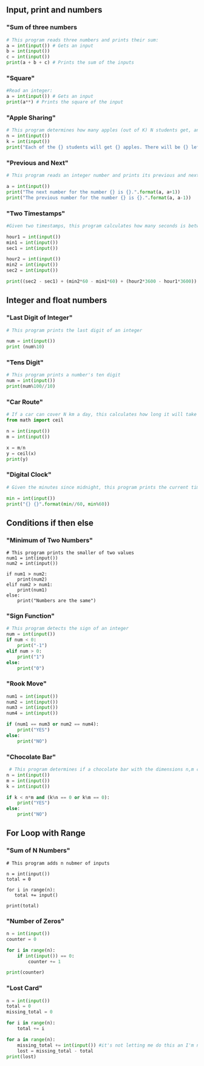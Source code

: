 Input, print and numbers
---

### "Sum of three numbers
```.py
# This program reads three numbers and prints their sum:
a = int(input()) # Gets an input
b = int(input())
c = int(input())
print(a + b + c) # Prints the sum of the inputs
```

### "Square"
```.py
#Read an integer:
a = int(input()) # Gets an input
print(a**) # Prints the square of the input
```

### "Apple Sharing"
```.py
# This program determines how many apples (out of K) N students get, and how many are leftover
n = int(input())
k = int(input())
print("Each of the {} students will get {} apples. There will be {} left over.".format(n, k/n, k%n))
```

### "Previous and Next"
```.py
# This program reads an integer number and prints its previous and next numbers

a = int(input())
print("The next number for the number {} is {}.".format(a, a+1))
print("The previous number for the number {} is {}.".format(a, a-1))
```

### "Two Timestamps"
```.py
#Given two timestamps, this program calculates how many seconds is between them

hour1 = int(input())
min1 = int(input())
sec1 = int(input())

hour2 = int(input())
min2 = int(input())
sec2 = int(input())

print((sec2 - sec1) + (min2*60 - min1*60) + (hour2*3600 - hour1*3600))
```

Integer and float numbers
---

### "Last Digit of Integer"
```.py
# This program prints the last digit of an integer 

num = int(input())
print (num%10)
```

### "Tens Digit"
```.py
# This program prints a number's ten digit
num = int(input())
print(num%100//10)
```

### "Car Route"
```.py
# If a car can cover N km a day, this calculates how long it will take that car to travel M km
from math import ceil

n = int(input())
m = int(input())

x = m/n
y = ceil(x)
print(y)
```

### "Digital Clock"
```.py
# Given the minutes since midnight, this program prints the current time

min = int(input())
print("{} {}".format(min//60, min%60))
```


Conditions if then else
---

### "Minimum of Two Numbers"
```.python
# This program prints the smaller of two values
num1 = int(input())
num2 = int(input())

if num1 > num2:
    print(num2)
elif num2 > num1:
    print(num1)
else:
    print("Numbers are the same")
```

### "Sign Function"
```.py
# This program detects the sign of an integer
num = int(input())
if num < 0:
    print("-1")
elif num > 0:
    print("1")
else:
    print("0")
```

### "Rook Move"
```.py
num1 = int(input())
num2 = int(input())
num3 = int(input())
num4 = int(input())

if (num1 == num3 or num2 == num4):
    print("YES")
else:
    print("NO")
 ```
 
 ### "Chocolate Bar"
```.py
 # This program determines if a chocolate bar with the dimensions n,m can be split along a line so that one part has k squares
n = int(input())
m = int(input())
k = int(input())

if k < n*m and (k%n == 0 or k%m == 0):
    print("YES")
else:
    print("NO")
 ```
 
 For Loop with Range
 --
 
 ### "Sum of N Numbers"
 ```.python
 # This program adds n nubmer of inputs

n = int(input())
total = 0

for i in range(n):
    total += input()

print(total)
```

### "Number of Zeros"
```.py
n = int(input())
counter = 0

for i in range(n):
    if int(input()) == 0:
        counter += 1

print(counter)
```

### "Lost Card"
```.py
n = int(input())
total = 0
missing_total = 0

for i in range(n):
    total += i

for a in range(n):
    missing_total += int(input()) #it's not letting me do this an I'm not sure why
    lost = missing_total - total 
print(lost)
```
